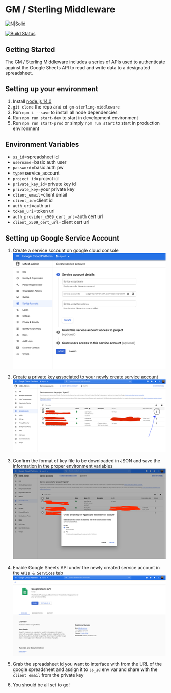 # GM / Sterling Middleware
[![N|Solid](https://cdn2.downdetector.com/static/uploads/logo/liveperson-logo.png)](https://liveperson.com/)  
  
[![Build Status](https://travis-ci.org/joemccann/dillinger.svg?branch=master)]()  
  
## Getting Started
The GM / Sterling Middleware includes a series of APIs used to authenticate against the Google Sheets API to read and write data to a designated spreadsheet.  
  
## Setting up your environment
1. Install [node.js 14.0](https://nodejs.org/en/download/)
2. `git clone` the repo and `cd gm-sterling-middleware`
2. Run `npm i --save` to install all node dependencies
3. Run `npm run start-dev` to start in development environment
4. Run `npm run start-prod` or simply `npm run start` to start in production environment  
  
## Environment Variables
* `ss_id`=spreadsheet id
* `username`=basic auth user
* `password`=basic auth pw
* `type`=service_account
* `project_id`=project id
* `private_key_id`=private key id
* `private_key`=your private key
* `client_email`=client email
* `client_id`=client id
* `auth_uri`=auth uri
* `token_uri`=token uri
* `auth_provider_x509_cert_url`=auth cert url
* `client_x509_cert_url`=client cert url  
  
## Setting up Google Service Account
1. Create a service sccount on google cloud console
![Create a service sccount on google cloud console](./static/create-service-acct.png)  
  
2. Create a private key associated to your newly create service account
![Create a private key associated to your newly create service account](./static/create-service-acct-2.png)  
  
3. Confirm the format of key file to be downloaded in JSON and save the information in the proper environment variables
![Confirm the format of key file to be downloaded in JSON and save the information in the proper environment variables](./static/create-service-acct-3.png)  

4. Enable Google Sheets API under the newly created service account in the `APIs & Services` tab
![Enable Google Sheets API under the newly created service account in the APIs & Services tab](./static/create-service-acct-4.png)  
  
5. Grab the spreadsheet id you want to interface with from the URL of the google spreadsheet and assign it to `ss_id` env var and share with the `client email` from the private key  

6. You should be all set to go!


